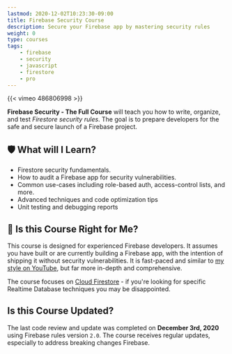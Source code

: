 ```yaml
---
lastmod: 2020-12-02T10:23:30-09:00
title: Firebase Security Course
description: Secure your Firebase app by mastering security rules
weight: 0
type: courses
tags: 
    - firebase
    - security
    - javascript
    - firestore
    - pro
---
```


{{< vimeo 486806998 >}}

**Firebase Security - The Full Course** will teach you how to write, organize, and test *Firestore security rules*. The goal is to prepare developers for the safe and secure launch of a Firebase project. 

## 🛡️ What will I Learn?

- Firestore security fundamentals.
- How to audit a Firebase app for security vulnerabilities. 
- Common use-cases including role-based auth, access-control lists, and more. 
- Advanced techniques and code optimization tips
- Unit testing and debugging reports

## 🤔 Is this Course Right for Me?

This course is designed for experienced Firebase developers. It assumes you have built or are currently building a Firebase app, with the intention of shipping it without security vulnerabilities. It is fast-paced and similar to [my style on YouTube](https://www.youtube.com/fireship), but far more in-depth and comprehensive. 

The course focuses on [Cloud Firestore](https://firebase.google.com/docs/firestore) - if you're looking for specific Realtime Database techniques you may be disappointed.

## Is this Course Updated?

The last code review and update was completed on **December 3rd, 2020** using Firebase rules version `2.0`. The course receives regular updates, especially to address breaking changes Firebase.



